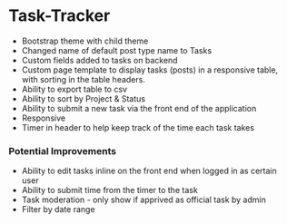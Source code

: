 # Task-Tracker
<ul>
  <li>Bootstrap theme with child theme</li>
  <li>Changed name of default post type name to Tasks</li>
  <li>Custom fields added to tasks on backend</li>
  <li>Custom page template to display tasks (posts) in a responsive table, with sorting in the table headers.</li>
  <li>Ability to export table to csv</li>
  <li>Ability to sort by Project & Status</li>
  <li>Ability to submit a new task via the front end of the application</li>
  <li>Responsive</li>
  <li>Timer in header to help keep track of the time each task takes</li>
 </ul>
 
 <h3>Potential Improvements</h3>
 
 <ul>
  <li>Ability to edit tasks inline on the front end when logged in as certain user</li>
  <li>Ability to submit time from the timer to the task</li>
  <li>Task moderation - only show if apprived as official task by admin</li>
  <li>Filter by date range</li>
</ul>
  
 
